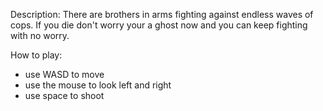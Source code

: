 Description:
There are brothers in arms fighting against endless waves of cops.
If you die don't worry your a ghost now and you can keep fighting with no worry.

How to play:
- use WASD to move
- use the mouse to look left and right
- use space to shoot 
